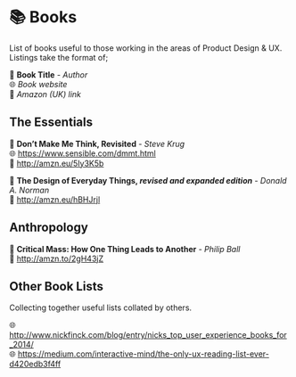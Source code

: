 # 📚 Books
List of books useful to those working in the areas of Product Design &amp; UX. Listings take the format of;

📘 **Book Title** - *Author*<br />
🌐 *Book website*<br />
🛒 *Amazon (UK) link*

## The Essentials

📕 **Don’t Make Me Think, Revisited** - *Steve Krug*<br />
🌐 https://www.sensible.com/dmmt.html<br />
🛒 http://amzn.eu/5Iy3K5b

📘 **The Design of Everyday Things, *revised and expanded edition*** - *Donald A. Norman*<br />
🛒 http://amzn.eu/hBHJrjl

## Anthropology

📘 **Critical Mass: How One Thing Leads to Another** - *Philip Ball*<br />
🛒 http://amzn.to/2gH43jZ

## Other Book Lists
Collecting together useful lists collated by others.

🌐 http://www.nickfinck.com/blog/entry/nicks_top_user_experience_books_for_2014/<br />
🌐 https://medium.com/interactive-mind/the-only-ux-reading-list-ever-d420edb3f4ff
